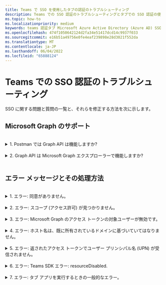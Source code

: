 ```yaml
---
title: Teams で SSO を使用したタブの認証のトラブルシューティング
description: Teams での SSO 認証のトラブルシューティングとタブでの SSO 認証の使用方法
ms.topic: how-to
ms.localizationpriority: medium
keywords: teams 認証タブ Microsoft Azure Active Directory (Azure AD) SSO エラーに関する質問
ms.openlocfilehash: 474f1050642124d2fa34e51417dcd14c9937f033
ms.sourcegitcommit: e16b51a49756e0fe4eaf239898e28d3021f552da
ms.translationtype: MT
ms.contentlocale: ja-JP
ms.lasthandoff: 06/04/2022
ms.locfileid: "65888124"
---
```

# <a name="troubleshooting-sso-authentication-in-teams"></a>Teams での SSO 認証のトラブルシューティング

SSO に関する問題と質問の一覧と、それらを修正する方法を次に示します。
<br>

## <a name="support-for-microsoft-graph"></a>Microsoft Graph のサポート

<br>
<details>
<summary>1. Postman では Graph API は機能しますか?</summary>
<br>
Microsoft Graph Postman コレクションは、Microsoft Graph API で使用できます。

詳細については、「[Microsoft Graph API で Postman を使用する](/graph/use-postman)」をご覧ください。
</details>
<br>
<details>
<summary>2. Graph API は Microsoft Graph エクスプローラーで機能しますか?</summary>
<br>
はい。Graph API は Microsoft Graph エクスプローラーで動作します。

詳細については、「 [Graph エクスプローラー](https://developer.microsoft.com/graph/graph-explorer)」を参照してください。

</details>
<br>

## <a name="error-messages-and-how-to-handle-them"></a>エラー メッセージとその処理方法

<br>
<details>
<summary>1. エラー: 同意がありません。</summary>
<br>
Azure AD は、Microsoft Graph リソースへのアクセス要求を受信すると、ユーザー (またはテナント管理者) がこのリソースに対する同意を与えたかどうかを確認します。 ユーザーまたは管理者からの同意の記録がない場合、Azure AD は Web サービスにエラー メッセージを送信します。

コードでは、エラーを処理する方法 (たとえば、403 Forbidden 応答の本文) にクライアントに指示する必要があります。

- 管理者のみが同意できる Microsoft Graph スコープがタブ アプリに必要な場合は、コードでエラーをスローする必要があります。
- 唯一必要なスコープに対して同意できるのがユーザーである場合は、コードはユーザー認証の代替システムにフォールバックする必要があります。

</details>
<br>
<details>
<summary>2. エラー: スコープ (アクセス許可) が見つかりません。</summary>
<br>
このエラーは、開発中にのみ発生します。

このエラーを処理するには、サーバー側のコードからクライアントに 403 Forbidden 応答を送信する必要があります。 エラーをコンソールに記録するか、ログに記録する必要があります。
</details>
<br>
<details>
<summary>3. エラー: Microsoft Graph のアクセス トークンの対象ユーザーが無効です。</summary>
<br>
サーバー側のコードは、クライアントに 403 Forbidden 応答を送信して、ユーザーにメッセージを表示する必要があります。 また、エラーをコンソールに記録するか、ログに記録することをお勧めします。
</details>
<br>
<details>
<summary>4. エラー: ホスト名は、既に所有されているドメインに基づいていてはなりません。</summary>
<br>
このエラーは、次の 2 つのシナリオのいずれかで発生します。

1. カスタム ドメインは Azure AD に追加されません。 カスタム ドメインを Azure AD に追加して登録するには、 [Azure AD にカスタム ドメイン名を追加する手順に](/azure/active-directory/fundamentals/add-custom-domain) 従い、手順に従って [アクセス トークンのスコープ](tab-sso-register-aad.md#configure-scope-for-access-token) をもう一度構成します。
1. Microsoft 365 テナントで管理者資格情報を使用してサインインしていません。 管理者として Microsoft 365 にサインインします。

</details>
<br>
<details>
<summary>5. エラー: 返されたアクセス トークンでユーザー プリンシパル名 (UPN) が受信されません。</summary>
<br>
AZURE AD では、オプションの要求として UPN を追加できます。

詳細については、「 [省略可能な要求をアプリに提供し](/azure/active-directory/develop/active-directory-optional-claims) 、 [トークンにアクセス](/azure/active-directory/develop/access-tokens)する」を参照してください。
</details>
<br>
<details>
<summary>6. エラー: Teams SDK エラー: resourceDisabled.</summary>
<br>
このエラーを回避するには、Azure AD アプリの登録と Teams クライアントでアプリケーション ID URI が正しく構成されていることを確認します。

アプリケーション ID URI の詳細については、「 [API を公開するには](tab-sso-register-aad.md#to-expose-an-api)」を参照してください。

</details>
<br>

<details>
<summary>7. エラー: タブ アプリを実行するときの一般的なエラー。</summary>
<br>
Azure AD で行われた 1 つ以上のアプリ構成が正しくない場合、一般的なエラーが表示されることがあります。 このエラーを解決するには、コードで構成されたアプリの詳細と Teams マニフェストが Azure AD の値と一致するかどうかを確認します。

次の図は、Azure AD で構成されたアプリの詳細の例を示しています。

:::image type="content" source="../../../assets/images/authentication/teams-sso-tabs/azure-app-details.png" alt-text="Azure AD のアプリ構成値" border="false":::

Azure AD、クライアント側コード、Teams アプリ マニフェストの間で、次の値が一致することを確認します。

- **アプリ ID**: Azure AD で生成したアプリ ID は、コードと Teams マニフェスト ファイルで同じである必要があります。 Teams マニフェストのアプリ ID が Azure AD の **アプリケーション (クライアント) ID と** 一致するかどうかを確認します。

- **アプリ シークレット**: アプリのバックエンドで構成されたアプリ シークレットは、Azure AD の **クライアント資格情報** と一致する必要があります。
    クライアント シークレットの有効期限が切れているかどうかも確認する必要があります。

- **アプリケーション ID URI**: コードと Teams アプリ マニフェスト ファイル内のアプリ ID URI は、Azure AD の **アプリケーション ID URI と** 一致する必要があります。

- **アプリのアクセス許可**: スコープで定義したアクセス許可がアプリの要件に従っているかどうかを確認します。 その場合は、アクセス トークンでユーザーに付与されたかどうかを確認します。

- **管理者の同意**: いずれかのスコープで管理者の同意が必要な場合は、特定のスコープに対してユーザーに同意が付与されているかどうかを確認します。

さらに、タブ アプリに送信されたアクセス トークンを調べて、次の値が正しいかどうかを確認します。

- **対象ユーザー (aud)**: トークン内のアプリ ID が Azure AD で指定されているように正しいかどうかを確認します。
- **テナント ID(tid)**: トークンに記載されているテナントが正しいかどうかを確認します。
- **ユーザー ID (preferred_username)**: ユーザー ID が、現在のユーザーがアクセスするスコープのアクセス トークン要求のユーザー名と一致するかどうかを確認します。
- **スコープ (scp)**: アクセス トークンが要求されるスコープが正しく、Azure AD で定義されているかどうかを確認します。
- **Azure AD バージョン 1.0 または 2.0 (ver)**: Azure AD のバージョンが正しいかどうかを確認します。

[JWT](https://jwt.ms) を使用してトークンを検査できます。

</details>
